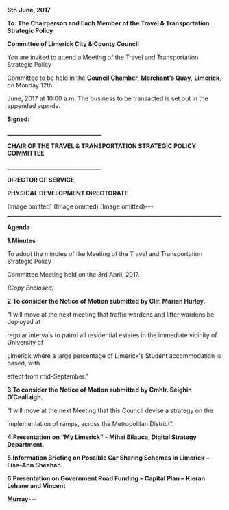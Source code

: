 **6th** **June, 2017**

**To: The Chairperson and Each Member of the Travel & Transportation Strategic Policy**

**Committee of Limerick City & County Council**

You are invited to attend a Meeting of the Travel and Transportation Strategic Policy

Committee to be held in the **Council Chamber,** **Merchant’s Quay,** **Limerick**, on Monday 12th

June, 2017 at 10:00 a.m. The business to be transacted is set out in the appended agenda.

**Signed:**

**\_\_\_\_\_\_\_\_\_\_\_\_\_\_\_\_\_\_\_\_\_\_\_\_\_\_\_\_\_\_\_\_\_**

**CHAIR OF THE TRAVEL & TRANSPORTATION STRATEGIC POLICY COMMITTEE**

**\_\_\_\_\_\_\_\_\_\_\_\_\_\_\_\_\_\_\_\_\_\_\_\_\_\_\_\_\_\_\_\_\_**

**DIRECTOR OF SERVICE,**

**PHYSICAL DEVELOPMENT DIRECTORATE**

(Image omitted)
(Image omitted)
(Image omitted)---
**\_\_\_\_\_\_\_\_\_\_\_\_\_\_\_\_\_\_\_\_\_\_\_\_\_\_\_\_\_\_\_\_\_\_\_\_\_\_\_\_\_\_\_\_\_\_\_\_\_\_\_\_\_\_\_\_\_\_\_\_\_\_\_\_\_\_\_\_\_\_\_\_\_\_\_**

**Agenda**

**1.Minutes**

To adopt the minutes of the Meeting of the Travel and Transportation Strategic Policy

Committee Meeting held on the 3rd April, 2017.

*(Copy Enclosed)*

**2.To consider the Notice of Motion submitted by Cllr. Marian Hurley.**

“I will move at the next meeting that traffic wardens and litter wardens be deployed at

regular intervals to patrol all residential estates in the immediate vicinity of University of

Limerick where a large percentage of Limerick's Student accommodation is based, with

effect from mid-September.”

**3.To consider the Notice of Motion submitted by Cmhlr. Séighin O’Ceallaigh.**

“I will move at the next Meeting that this Council devise a strategy on the

implementation of ramps, across the Metropolitan District”.

**4.Presentation** **on “My Limerick”** **- Mihai Bilauca, Digital Strategy Department.**

**5.Information Briefing on Possible Car Sharing Schemes in Limerick** **–** **Lise-Ann Sheahan.**

**6.Presentation on Government Road Funding** **–** **Capital Plan** **–** **Kieran Lehane and Vincent**

**Murray**---
